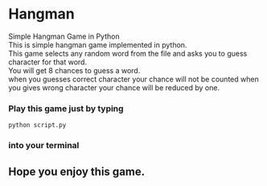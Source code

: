 # Hangman
Simple Hangman Game in Python<br>
This is simple hangman game implemented in python.<br>
This game selects any random word from the file and asks you to guess character for that word.<br>
You will get 8 chances to guess a word.<br>
when you guesses correct character your chance will not be counted when you gives wrong character your chance will be reduced by one.<br>

### Play this game just by typing 
```
python script.py
```
### into your terminal

## Hope you enjoy this game. 
